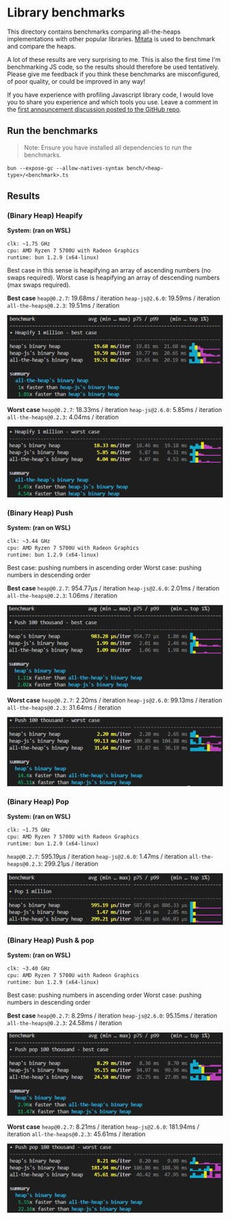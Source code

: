 # Library benchmarks

This directory contains benchmarks comparing all-the-heaps implementations with other popular libraries.
[Mitata](https://github.com/evanwashere/mitata) is used to benchmark and compare the heaps.

A lot of these results are very surprising to me. This is also the first time I'm benchmarking JS code,
so the results should therefore be used tentatively. Please give me feedback if you think these benchmarks
are misconfigured, of poor quality, or could be improved in any way!

If you have experience with profiling Javascript library code, I would love you to share you experience 
and which tools you use. Leave a comment in the
[first announcement discussion posted to the GitHub repo](https://github.com/BeatsuDev/all-the-heaps/discussions/1).

## Run the benchmarks

> Note: Ensure you have installed all dependencies to run the benchmarks.

```
bun --expose-gc --allow-natives-syntax bench/<heap-type>/<benchmark>.ts
```

## Results

### (Binary Heap) Heapify

**System: (ran on WSL)**
```
clk: ~1.75 GHz
cpu: AMD Ryzen 7 5700U with Radeon Graphics
runtime: bun 1.2.9 (x64-linux)
```

Best case in this sense is heapifying an array of ascending numbers (no swaps required).
Worst case is heapifying an array of descending numbers (max swaps required).

**Best case**
`heap@0.2.7`: 19.68ms / iteration
`heap-js@2.6.0`: 19.59ms / iteration
`all-the-heaps@0.2.3`: 19.51ms / iteration

![Mitata results for best case heapify.](./assets/heapify-bestcase-comparison.png)

**Worst case**
`heap@0.2.7`: 18.33ms / iteration
`heap-js@2.6.0`: 5.85ms / iteration
`all-the-heaps@0.2.3`: 4.04ms / iteration

![Mitata results for best case heapify.](./assets/heapify-worstcase-comparison.png)

### (Binary Heap) Push

**System: (ran on WSL)**
```
clk: ~3.44 GHz
cpu: AMD Ryzen 7 5700U with Radeon Graphics
runtime: bun 1.2.9 (x64-linux)
```

Best case: pushing numbers in ascending order
Worst case: pushing numbers in descending order

**Best case**
`heap@0.2.7`: 954.77µs / iteration
`heap-js@2.6.0`: 2.01ms / iteration
`all-the-heaps@0.2.3`: 1.06ms / iteration

![Mitata results for best case pushing 1 million items.](./assets/push-bestcase-comparison.png)

**Worst case**
`heap@0.2.7`: 2.20ms / iteration
`heap-js@2.6.0`: 99.13ms / iteration
`all-the-heaps@0.2.3`: 31.64ms / iteration

![Mitata results for worst case pushing 1 million items.](./assets/push-worstcase-comparison.png)

### (Binary Heap) Pop

**System: (ran on WSL)**
```
clk: ~1.75 GHz
cpu: AMD Ryzen 7 5700U with Radeon Graphics
runtime: bun 1.2.9 (x64-linux)
```

`heap@0.2.7`: 595.19µs / iteration
`heap-js@2.6.0`: 1.47ms / iteration
`all-the-heaps@0.2.3`: 299.21µs / iteration

![Mitata results for popping 1 million items.](./assets/pop-comparison.png)

### (Binary Heap) Push & pop

**System: (ran on WSL)**
```
clk: ~3.40 GHz
cpu: AMD Ryzen 7 5700U with Radeon Graphics
runtime: bun 1.2.9 (x64-linux)
```

Best case: pushing numbers in ascending order
Worst case: pushing numbers in descending order

**Best case**
`heap@0.2.7`: 8.29ms / iteration
`heap-js@2.6.0`: 95.15ms / iteration
`all-the-heaps@0.2.3`: 24.58ms / iteration

![Mitata results for best case push & pop 100 thousand elements.](./assets/pushpop-bestcase-comparison.png)

**Worst case**
`heap@0.2.7`: 8.21ms / iteration
`heap-js@2.6.0`: 181.94ms / iteration
`all-the-heaps@0.2.3`: 45.61ms / iteration

![Mitata results for best case push & pop 100 thousand elements.](./assets/pushpop-worstcase-comparison.png)
